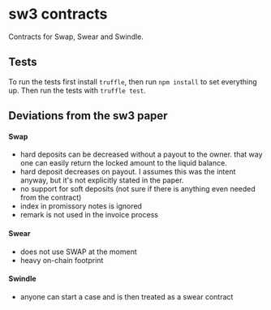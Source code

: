 # sw3 contracts

Contracts for Swap, Swear and Swindle.

## Tests

To run the tests first install `truffle`, then run `npm install` to set everything up.
Then run the tests with `truffle test`.

## Deviations from the sw3 paper

#### Swap

* hard deposits can be decreased without a payout to the owner. that way one can easily return the locked amount to the liquid balance.
* hard deposit decreases on payout. I assumes this was the intent anyway, but it's not explicitly stated in the paper.
* no support for soft deposits (not sure if there is anything even needed from the contract)
* index in promissory notes is ignored
* remark is not used in the invoice process

#### Swear

* does not use SWAP at the moment
* heavy on-chain footprint

#### Swindle

* anyone can start a case and is then treated as a swear contract
